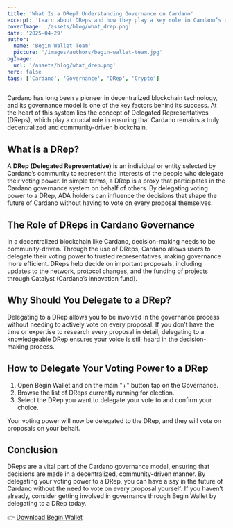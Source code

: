 ```yaml
---
title: 'What Is a DRep? Understanding Governance on Cardano'
excerpt: 'Learn about DReps and how they play a key role in Cardano’s decentralized governance system.'
coverImage: '/assets/blog/what_drep.png'
date: '2025-04-29'
author:
  name: 'Begin Wallet Team'
  picture: '/images/authors/begin-wallet-team.jpg'
ogImage:
  url: '/assets/blog/what_drep.png'
hero: false
tags: ['Cardano', 'Governance', 'DRep', 'Crypto']
---
```


Cardano has long been a pioneer in decentralized blockchain technology, and its governance model is one of the key factors behind its success. At the heart of this system lies the concept of Delegated Representatives (DReps), which play a crucial role in ensuring that Cardano remains a truly decentralized and community-driven blockchain.

## What is a DRep?

A **DRep (Delegated Representative)** is an individual or entity selected by Cardano’s community to represent the interests of the people who delegate their voting power. In simple terms, a DRep is a proxy that participates in the Cardano governance system on behalf of others. By delegating voting power to a DRep, ADA holders can influence the decisions that shape the future of Cardano without having to vote on every proposal themselves.

## The Role of DReps in Cardano Governance

In a decentralized blockchain like Cardano, decision-making needs to be community-driven. Through the use of DReps, Cardano allows users to delegate their voting power to trusted representatives, making governance more efficient. DReps help decide on important proposals, including updates to the network, protocol changes, and the funding of projects through Catalyst (Cardano’s innovation fund).

## Why Should You Delegate to a DRep?

Delegating to a DRep allows you to be involved in the governance process without needing to actively vote on every proposal. If you don’t have the time or expertise to research every proposal in detail, delegating to a knowledgeable DRep ensures your voice is still heard in the decision-making process.

## How to Delegate Your Voting Power to a DRep
1. Open Begin Wallet and on the main "+" button tap on the Governance.
2. Browse the list of DReps currently running for election.
3. Select the DRep you want to delegate your vote to and confirm your choice.

Your voting power will now be delegated to the DRep, and they will vote on proposals on your behalf.

## Conclusion

DReps are a vital part of the Cardano governance model, ensuring that decisions are made in a decentralized, community-driven manner. By delegating your voting power to a DRep, you can have a say in the future of Cardano without the need to vote on every proposal yourself. If you haven’t already, consider getting involved in governance through Begin Wallet by delegating to a DRep today.

👉 [Download Begin Wallet](https://begin.is/#download)